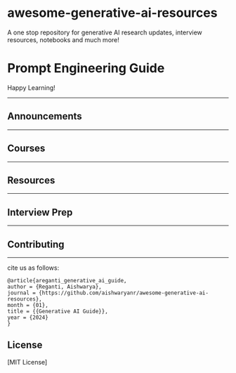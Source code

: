 # awesome-generative-ai-resources
A one stop repository for generative AI research updates, interview resources, notebooks and much more!

# Prompt Engineering Guide

Happy Learning!

---
## Announcements


---

## Courses

---

## Resources


---

## Interview Prep


---

## Contributing

---


cite us as follows:

```
@article{areganti_generative_ai_guide,
author = {Reganti, Aishwarya},
journal = {https://github.com/aishwaryanr/awesome-generative-ai-resources},
month = {01},
title = {{Generative AI Guide}},
year = {2024}
}
```

## License

[MIT License]


